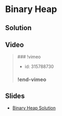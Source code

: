 
# Binary Heap

## Solution


## Video

<blockquote>
### !vimeo

* id: 315788730

### !end-vimeo
</blockquote>



## Slides

* [Binary Heap Solution](https://docs.google.com/a/hackreactor.com/presentation/d/1YFv5t9-O7mGTOc9sydK0Rm7a2X1IPQMv4m_9sOdR36o/embed?start=false&loop=false&delayms=3000)

